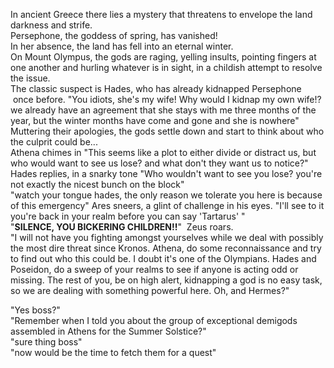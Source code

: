 In ancient Greece there lies a mystery that threatens to envelope the land darkness and strife.  
Persephone, the goddess of spring, has vanished!  
In her absence, the land has fell into an eternal winter.  
On Mount Olympus, the gods are raging, yelling insults, pointing fingers at one another and hurling whatever is in sight, in a childish attempt to resolve the issue.  
The classic suspect is Hades, who has already kidnapped Persephone  once before. 
"You idiots, she's my wife! Why would I kidnap my own wife!? we already have an agreement that she stays with me three months of the year, but the winter months have come and gone and she is nowhere" 
Muttering their apologies, the gods settle down and start to think about who the culprit could be...  
Athena chimes in "This seems like a plot to either divide or distract us, but who would want to see us lose? and what don't they want us to notice?"  
Hades replies, in a snarky tone "Who wouldn't want to see you lose? you're not exactly the nicest bunch on the block"  
"watch your tongue hades, the only reason we tolerate you here is because of this emergency" Ares sneers, a glint of challenge in his eyes. "I'll see to it you're back in your realm before you can say 'Tartarus' "  
"**SILENCE, YOU BICKERING CHILDREN!!**"  Zeus roars.  
"I will not have you fighting amongst yourselves while we deal with possibly the most dire threat since Kronos. Athena, do some reconnaissance and try to find out who this could be. I doubt it's one of the Olympians. Hades and Poseidon, do a sweep of your realms to see if anyone is acting odd or missing. The rest of you, be on high alert, kidnapping a god is no easy task, so we are dealing with something powerful here. Oh, and Hermes?"  
  
"Yes boss?"  
"Remember when I told you about the group of exceptional demigods assembled in Athens for the Summer Solstice?"  
"sure thing boss"  
"now would be the time to fetch them for a quest"